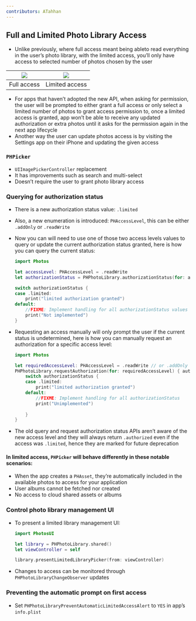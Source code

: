 ```yaml
---
contributors: ATahhan
---
```


## Full and Limited Photo Library Access

* Unlike previously, where full access meant being ableto read everything in the user’s photo library, with the limited access, you’ll only have access to selected number of photos chosen by the user

| ![][image-1] | ![][image-2] |
| ----------- | ----------- |
| Full access | Limited access |

* For apps that haven’t adopted the new API, when asking for permission, the user will be prompted to either grant a full access or only select a limited number of photos to grant access permission to, once a limited access is granted, app won’t be able to receive any updated authorization or extra photos until it asks for the permission again in the next app lifecycle
* Another way the user can update photos access is by visiting the Settings app on their iPhone and updating the given access

### `PHPicker`

* `UIImagePickerController` replacement
* It has improvements such as search and multi-select
* Doesn’t require the user to grant photo library access

### Querying for authorization status

* There is a new authorization status value: `.limited`
* Also, a new enumeration is introduced: `PHAccessLevel`, this can be either `.addOnly` or `.readWrite`
* Now you can will need to use one of those two access levels values to query or update the current authorization status granted, here is how you can query the current status:

	```swift
	import Photos

	let accessLevel: PHAccessLevel = .readWrite
	let authorizationStatus = PHPhotoLibrary.authorizationStatus(for: accessLevel)

	switch authorizationStatus {
	case .limited:
		print("limited authorization granted")
	default:
		//FIXME: Implement handling for all authorizationStatus values
		print("Not implemented")
	}
	```

* Requesting an access manually will only prompt the user if the current status is undetermined, here is how you can manually request an authorization for a specific access level:

	```swift
	import Photos

	let requiredAccessLevel: PHAccessLevel = .readWrite // or .addOnly
	PHPhotoLibrary.requestAuthorization(for: requiredAccessLevel) { authorizationStatus in
		switch authorizationStatus {
		case .limited:
	    	print("limited authorization granted")
		default:
	    	//FIXME: Implement handling for all authorizationStatus
	    	print("Unimplemented")
	    	
		}
	}
	```

* The old query and request authorization status APIs aren’t aware of the new access level and they will always return `.authorized` even if the access was `.limited`, hence they are marked for future deprecation

#### In limited access, `PHPicker` will behave differently in these notable scenarios:

* When the app creates a `PHAsset`, they’re automatically included in the available photos to access for your application
* User albums cannot be fetched nor created
* No access to cloud shared assets or albums

### Control photo library management UI

* To present a limited library management UI:

	```swift
	import PhotosUI

	let library = PHPhotoLibrary.shared()
	let viewController = self

	library.presentLimitedLibraryPicker(from: viewController)
	```
* Changes to access can be monitored through `PHPhotoLibraryChangeObserver` updates

### Preventing the automatic prompt on first access

* Set `PHPhotoLibraryPreventAutomaticLimitedAccessAlert` to `YES` in app’s `info.plist`

[image-1]:	../../../images/notes/wwdc20/10641/full_access_diagram.png
[image-2]:	../../../images/notes/wwdc20/10641/limited_access_diagram.png
